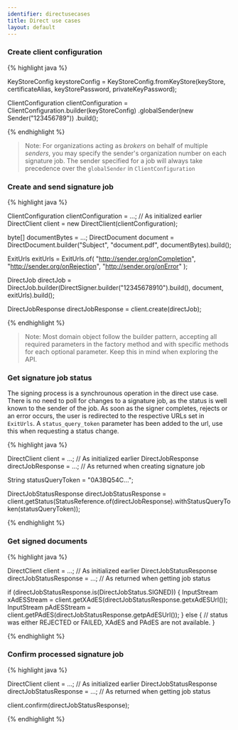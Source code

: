 ```yaml
---
identifier: directusecases
title: Direct use cases
layout: default
---
```


<h3 id="uc01">Create client configuration</h3>

{% highlight java %}

KeyStoreConfig keystoreConfig = KeyStoreConfig.fromKeyStore(keyStore,
        certificateAlias, keyStorePassword, privateKeyPassword);

ClientConfiguration clientConfiguration = ClientConfiguration.builder(keyStoreConfig)
        .globalSender(new Sender("123456789"))
        .build();

{% endhighlight %}

> Note: For organizations acting as *brokers* on behalf of multiple *senders*, you may specify the sender's organization number on each signature job. The sender specified for a job will always take precedence over the `globalSender` in `ClientConfiguration`

<h3 id="uc02">Create and send signature job</h3>

{% highlight java %}

ClientConfiguration clientConfiguration = ...; // As initialized earlier
DirectClient client = new DirectClient(clientConfiguration);

byte[] documentBytes = ...;
DirectDocument document = DirectDocument.builder("Subject", "document.pdf", documentBytes).build();

ExitUrls exitUrls = ExitUrls.of(
        "http://sender.org/onCompletion",
        "http://sender.org/onRejection",
        "http://sender.org/onError"
);

DirectJob directJob =
        DirectJob.builder(DirectSigner.builder("12345678910").build(), document, exitUrls).build();

DirectJobResponse directJobResponse = client.create(directJob);

{% endhighlight %}

> Note: Most domain object follow the builder pattern, accepting all required parameters in the factory method and with specific methods for each optional parameter. Keep this in mind when exploring the API.

<h3 id="uc03">Get signature job status</h3>

The signing process is a synchrounous operation in the direct use case. There is no need to poll for changes to a signature job, as the status is well known to the sender of the job. As soon as the signer completes, rejects or an error occurs, the user is redirected to the respective URLs set in `ExitUrls`. A `status_query_token` parameter has been added to the url, use this when requesting a status change.

{% highlight java %}

DirectClient client = ...; // As initialized earlier
DirectJobResponse directJobResponse = ...; // As returned when creating signature job

String statusQueryToken = "0A3BQ54C…";

DirectJobStatusResponse directJobStatusResponse =
        client.getStatus(StatusReference.of(directJobResponse).withStatusQueryToken(statusQueryToken));

{% endhighlight %}

<h3 id="uc04">Get signed documents</h3>

{% highlight java %}

DirectClient client = ...; // As initialized earlier
DirectJobStatusResponse directJobStatusResponse = ...; // As returned when getting job status

if (directJobStatusResponse.is(DirectJobStatus.SIGNED)) {
    InputStream xAdESStream = client.getXAdES(directJobStatusResponse.getxAdESUrl());
    InputStream pAdESStream = client.getPAdES(directJobStatusResponse.getpAdESUrl());
} else {
    // status was either REJECTED or FAILED, XAdES and PAdES are not available.
}

{% endhighlight %}

<h3 id="uc05">Confirm processed signature job</h3>

{% highlight java %}

DirectClient client = ...; // As initialized earlier
DirectJobStatusResponse directJobStatusResponse = ...; // As returned when getting job status

client.confirm(directJobStatusResponse);

{% endhighlight %}